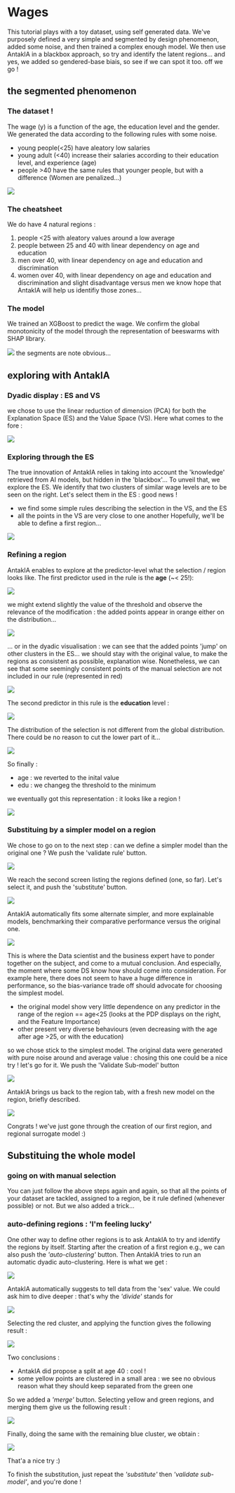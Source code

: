 # Wages

This tutorial plays with a toy dataset, using self generated data. We've purposely defined a very simple and segmented by design phenomenon, added some noise, and then trained a complex enough model. We then use AntakIA in a blackbox approach, so try and identify the latent regions... and yes, we added so gendered-base biais, so see if we can spot it too.
off we go !

## the segmented phenomenon

### The dataset !
The wage (y) is a function of the age, the education level and the gender. We generated the data according to the following rules with some noise.
- young people(<25) have aleatory low salaries
- young adult (<40) increase their salaries according to their education level, and experience (age)
- people >40 have the same rules that younger people, but with a difference (Women are penalized...)

![](../img/wages_dataset.png)

### The cheatsheet
We do have 4 natural regions : 
1. people <25 with aleatory values around a low average
2. people between 25 and 40 with linear dependency on age and education
3. men over 40, with linear dependency on age and education and discrimination
4. women over 40, with linear dependency on age and education and discrimination and slight disadvantage versus men
we know hope that AntakIA will help us identifiy those zones...

### The model
We trained an XGBoost to predict the wage. We confirm the global monotonicity of the model through the representation of beeswarms with SHAP library.

![](../img/Wages_Shapley_global)
the segments are note obvious...

## exploring with AntakIA

### Dyadic display : ES and VS
we chose to use the linear reduction of dimension (PCA) for both the Explanation Space (ES) and the Value Space (VS). Here what comes to the fore :

![](../img/Wages_Antakia_1.png)

### Exploring through the ES
The true innovation of AntakIA relies in taking into account the 'knowledge' retrieved from AI models, but hidden in the 'blackbox'... To unveil that, we explore the ES.
We identify that two clusters of similar wage levels are to be seen on the right. Let's select them in the ES : good news ! 
- we find some simple rules describing the selection in the VS, and the ES
- all the points in the VS are very close to one another
Hopefully, we'll be able to define a first region...

![](../img/Wages_Antakia_2.png)

### Refining a region
AntakIA enables to explore at the predictor-level what the selection / region looks like. 
The first predictor used in the rule is the **age** (~< 25!):

![](../img/Wages_Antakia_3.png)

we might extend slightly the value of the threshold and observe the relevance of the modification : the added points appear in orange either on the distribution...

![](../img/Wages_Antakia_4.png)

... or in the dyadic visualisation : we can see that the added points 'jump' on other clusters in the ES... we should stay with the original value, to make the regions as consistent as possible, explanation wise. Nonetheless, we can see that some seemingly consistent points of the manual selection are not included in our rule (represented in red)

![](../img/Wages_Antakia_5.png)

The second predictor in this rule is the **education** level :

![](../img/Wages_Antakia_6.png)

The distribution of the selection is not different from the global distribution. There could be no reason to cut the lower part of it... 

![](../img/Wages_Antakia_7.png)

So finally :
- age : we reverted to the inital value
- edu : we changeg the threshold to the minimum

we eventually got this representation : it looks like a region !

![](../img/Wages_Antakia_8.png)

### Substituing by a simpler model on a region
We chose to go on to the next step : can we define a simpler model than the original one ?
We push the 'validate rule' button.

![](../img/Wages_Antakia_9.png)

We reach the second screen listing the regions defined (one, so far). Let's select it, and push the 'substitute' button.

![](../img/Wages_Antakia_10.png)

AntakIA automatically fits some alternate simpler, and more explainable models, benchmarking their comparative performance versus the original one.

![](../img/Wages_Antakia_11.png)

This is where the Data scientist and the business expert have to ponder together on the subject, and come to a mutual conclusion. And especially, the moment where some DS know how should come into consideration. For example here, there does not seem to have a huge difference in performance, so the bias-variance trade off should advocate for choosing the simplest model. 
- the original model show very little dependence on any predictor in the range of the region == age<25 (looks at the PDP displays on the right, and the Feature Importance)
- other present very diverse behaviours (even decreasing with the age after age >25, or with the education)

so we chose stick to the simplest model. The original data were generated with pure noise around and average value : chosing this one could be a nice try ! let's go for it. We push the 'Validate Sub-model' button

![](../img/Wages_Antakia_12.png)

AntakIA brings us back to the region tab, with a fresh new model on the region, briefly described.

![](../img/Wages_Antakia_13.png)

Congrats ! we've just gone through the creation of our first region, and regional surrogate model :)

## Substituing the whole model

### going on with manual selection
You can just follow the above steps again and again, so that all the points of your dataset are tackled, assigned to a region, be it rule defined (whenever possible) or not.
But we also added a trick...

### auto-defining regions : 'I'm feeling lucky'
One other way to define other regions is to ask AntakIA to try and identify the regions by itself.
Starting after the creation of a first region e.g., we can also push the *'auto-clustering'* button.
Then AntakIA tries to run an automatic dyadic auto-clustering. Here is what we get :

![](../img/Wages_Antakia_20.png)

AntakIA automatically suggests to tell data from the 'sex' value.
We could ask him to dive deeper : that's why the *'divide'* stands for

![](../img/Wages_Antakia_21.png)

Selecting the red cluster, and applying the function gives the following result :

![](../img/Wages_Antakia_22.png)

Two conclusions :
- AntakIA did propose a split at age 40 : cool !
- some yellow points are clustered in a small area : we see no obvious reason what they should keep separated from the green one

So we added a *'merge'* button. Selecting yellow and green regions, and merging them give us the following result :

![](../img/Wages_Antakia_23.png)

Finally, doing the same with the remaining blue cluster, we obtain :

![](../img/Wages_Antakia_24.png)

That'a a nice try :)

To finish the substitution, just repeat the *'substitute'* then *'validate sub-model'*, and you're done !
